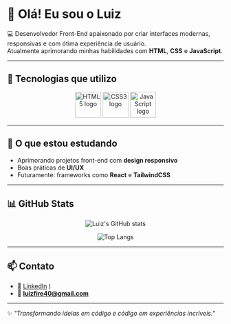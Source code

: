 # 👋 Olá! Eu sou o Luiz

💻 Desenvolvedor Front-End apaixonado por criar interfaces modernas, responsivas e com ótima experiência de usuário.  
Atualmente aprimorando minhas habilidades com **HTML**, **CSS** e **JavaScript**.  

---

## 🚀 Tecnologias que utilizo

<div align="center">

<img src="https://cdn.jsdelivr.net/gh/devicons/devicon/icons/html5/html5-original.svg" width="60" alt="HTML5 logo" />
<img src="https://cdn.jsdelivr.net/gh/devicons/devicon/icons/css3/css3-original.svg" width="60" alt="CSS3 logo" />
<img src="https://cdn.jsdelivr.net/gh/devicons/devicon/icons/javascript/javascript-original.svg" width="60" alt="JavaScript logo" />

</div>

---

## 🌱 O que estou estudando
- Aprimorando projetos front-end com **design responsivo**
- Boas práticas de **UI/UX**
- Futuramente: frameworks como **React** e **TailwindCSS**

---

## 📊 GitHub Stats

<div align="center">
  
![Luiz's GitHub stats](https://github-readme-stats.vercel.app/api?username=SeuUsuarioGitHub&show_icons=true&theme=tokyonight)
  
![Top Langs](https://github-readme-stats.vercel.app/api/top-langs/?username=SeuUsuarioGitHub&layout=compact&theme=tokyonight)

</div>

---

## 📫 Contato

- 💼 [LinkedIn](https://www.linkedin.com/in/luiz-victor-santos-assun%C3%A7%C3%A3o-bb10a7348/)
)
- 📧 **luizfire40@gmail.com**

---

✨ _"Transformando ideias em código e código em experiências incríveis."_  
